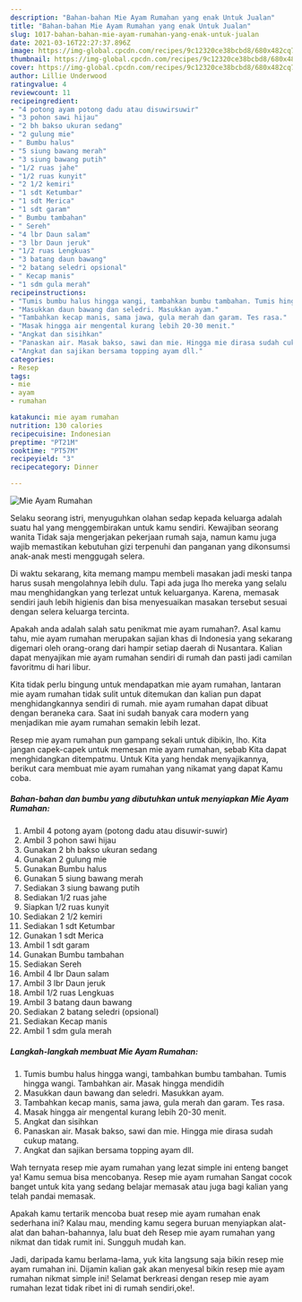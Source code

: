 ```yaml
---
description: "Bahan-bahan Mie Ayam Rumahan yang enak Untuk Jualan"
title: "Bahan-bahan Mie Ayam Rumahan yang enak Untuk Jualan"
slug: 1017-bahan-bahan-mie-ayam-rumahan-yang-enak-untuk-jualan
date: 2021-03-16T22:27:37.896Z
image: https://img-global.cpcdn.com/recipes/9c12320ce38bcbd8/680x482cq70/mie-ayam-rumahan-foto-resep-utama.jpg
thumbnail: https://img-global.cpcdn.com/recipes/9c12320ce38bcbd8/680x482cq70/mie-ayam-rumahan-foto-resep-utama.jpg
cover: https://img-global.cpcdn.com/recipes/9c12320ce38bcbd8/680x482cq70/mie-ayam-rumahan-foto-resep-utama.jpg
author: Lillie Underwood
ratingvalue: 4
reviewcount: 11
recipeingredient:
- "4 potong ayam potong dadu atau disuwirsuwir"
- "3 pohon sawi hijau"
- "2 bh bakso ukuran sedang"
- "2 gulung mie"
- " Bumbu halus"
- "5 siung bawang merah"
- "3 siung bawang putih"
- "1/2 ruas jahe"
- "1/2 ruas kunyit"
- "2 1/2 kemiri"
- "1 sdt Ketumbar"
- "1 sdt Merica"
- "1 sdt garam"
- " Bumbu tambahan"
- " Sereh"
- "4 lbr Daun salam"
- "3 lbr Daun jeruk"
- "1/2 ruas Lengkuas"
- "3 batang daun bawang"
- "2 batang seledri opsional"
- " Kecap manis"
- "1 sdm gula merah"
recipeinstructions:
- "Tumis bumbu halus hingga wangi, tambahkan bumbu tambahan. Tumis hingga wangi. Tambahkan air. Masak hingga mendidih"
- "Masukkan daun bawang dan seledri. Masukkan ayam."
- "Tambahkan kecap manis, sama jawa, gula merah dan garam. Tes rasa."
- "Masak hingga air mengental kurang lebih 20-30 menit."
- "Angkat dan sisihkan"
- "Panaskan air. Masak bakso, sawi dan mie. Hingga mie dirasa sudah cukup matang."
- "Angkat dan sajikan bersama topping ayam dll."
categories:
- Resep
tags:
- mie
- ayam
- rumahan

katakunci: mie ayam rumahan 
nutrition: 130 calories
recipecuisine: Indonesian
preptime: "PT21M"
cooktime: "PT57M"
recipeyield: "3"
recipecategory: Dinner

---
```



![Mie Ayam Rumahan](https://img-global.cpcdn.com/recipes/9c12320ce38bcbd8/680x482cq70/mie-ayam-rumahan-foto-resep-utama.jpg)

Selaku seorang istri, menyuguhkan olahan sedap kepada keluarga adalah suatu hal yang menggembirakan untuk kamu sendiri. Kewajiban seorang  wanita Tidak saja mengerjakan pekerjaan rumah saja, namun kamu juga wajib memastikan kebutuhan gizi terpenuhi dan panganan yang dikonsumsi anak-anak mesti menggugah selera.

Di waktu  sekarang, kita memang mampu membeli masakan jadi meski tanpa harus susah mengolahnya lebih dulu. Tapi ada juga lho mereka yang selalu mau menghidangkan yang terlezat untuk keluarganya. Karena, memasak sendiri jauh lebih higienis dan bisa menyesuaikan masakan tersebut sesuai dengan selera keluarga tercinta. 



Apakah anda adalah salah satu penikmat mie ayam rumahan?. Asal kamu tahu, mie ayam rumahan merupakan sajian khas di Indonesia yang sekarang digemari oleh orang-orang dari hampir setiap daerah di Nusantara. Kalian dapat menyajikan mie ayam rumahan sendiri di rumah dan pasti jadi camilan favoritmu di hari libur.

Kita tidak perlu bingung untuk mendapatkan mie ayam rumahan, lantaran mie ayam rumahan tidak sulit untuk ditemukan dan kalian pun dapat menghidangkannya sendiri di rumah. mie ayam rumahan dapat dibuat dengan beraneka cara. Saat ini sudah banyak cara modern yang menjadikan mie ayam rumahan semakin lebih lezat.

Resep mie ayam rumahan pun gampang sekali untuk dibikin, lho. Kita jangan capek-capek untuk memesan mie ayam rumahan, sebab Kita dapat menghidangkan ditempatmu. Untuk Kita yang hendak menyajikannya, berikut cara membuat mie ayam rumahan yang nikamat yang dapat Kamu coba.

<!--inarticleads1-->

##### Bahan-bahan dan bumbu yang dibutuhkan untuk menyiapkan Mie Ayam Rumahan:

1. Ambil 4 potong ayam (potong dadu atau disuwir-suwir)
1. Ambil 3 pohon sawi hijau
1. Gunakan 2 bh bakso ukuran sedang
1. Gunakan 2 gulung mie
1. Gunakan  Bumbu halus
1. Gunakan 5 siung bawang merah
1. Sediakan 3 siung bawang putih
1. Sediakan 1/2 ruas jahe
1. Siapkan 1/2 ruas kunyit
1. Sediakan 2 1/2 kemiri
1. Sediakan 1 sdt Ketumbar
1. Gunakan 1 sdt Merica
1. Ambil 1 sdt garam
1. Gunakan  Bumbu tambahan
1. Sediakan  Sereh
1. Ambil 4 lbr Daun salam
1. Ambil 3 lbr Daun jeruk
1. Ambil 1/2 ruas Lengkuas
1. Ambil 3 batang daun bawang
1. Sediakan 2 batang seledri (opsional)
1. Sediakan  Kecap manis
1. Ambil 1 sdm gula merah




<!--inarticleads2-->

##### Langkah-langkah membuat Mie Ayam Rumahan:

1. Tumis bumbu halus hingga wangi, tambahkan bumbu tambahan. Tumis hingga wangi. Tambahkan air. Masak hingga mendidih
1. Masukkan daun bawang dan seledri. Masukkan ayam.
1. Tambahkan kecap manis, sama jawa, gula merah dan garam. Tes rasa.
1. Masak hingga air mengental kurang lebih 20-30 menit.
1. Angkat dan sisihkan
1. Panaskan air. Masak bakso, sawi dan mie. Hingga mie dirasa sudah cukup matang.
1. Angkat dan sajikan bersama topping ayam dll.




Wah ternyata resep mie ayam rumahan yang lezat simple ini enteng banget ya! Kamu semua bisa mencobanya. Resep mie ayam rumahan Sangat cocok banget untuk kita yang sedang belajar memasak atau juga bagi kalian yang telah pandai memasak.

Apakah kamu tertarik mencoba buat resep mie ayam rumahan enak sederhana ini? Kalau mau, mending kamu segera buruan menyiapkan alat-alat dan bahan-bahannya, lalu buat deh Resep mie ayam rumahan yang nikmat dan tidak rumit ini. Sungguh mudah kan. 

Jadi, daripada kamu berlama-lama, yuk kita langsung saja bikin resep mie ayam rumahan ini. Dijamin kalian gak akan menyesal bikin resep mie ayam rumahan nikmat simple ini! Selamat berkreasi dengan resep mie ayam rumahan lezat tidak ribet ini di rumah sendiri,oke!.

